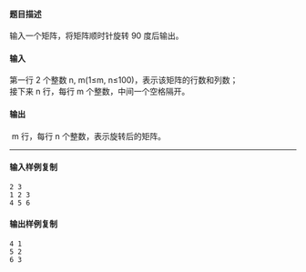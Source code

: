#### 题目描述

输入一个矩阵，将矩阵顺时针旋转 90 度后输出。

#### 输入

第一行 2 个整数 n, m(1≤m, n≤100)，表示该矩阵的行数和列数；  
接下来 n 行，每行 m 个整数，中间一个空格隔开。

#### 输出

 m 行，每行 n 个整数，表示旋转后的矩阵。

___

#### 输入样例复制

```
2 3
1 2 3
4 5 6
```

#### 输出样例复制

```
4 1
5 2
6 3
```